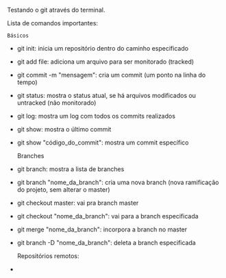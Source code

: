 Testando o git através do terminal.

Lista de comandos importantes:

    Básicos

- git init: inicia um repositório dentro do caminho especificado
- git add file: adiciona um arquivo para ser monitorado (tracked)
- git commit -m "mensagem": cria um commit (um ponto na linha do tempo)
- git status: mostra o status atual, se há arquivos modificados ou untracked (não monitorado)
- git log: mostra um log com todos os commits realizados
- git show: mostra o último commit
- git show "código_do_commit": mostra um commit específico

    Branches

- git branch: mostra a lista de branches
- git branch "nome_da_branch": cria uma nova branch (nova ramificação do projeto, sem alterar o master)
- git checkout master: vai pra branch master
- git checkout "nome_da_branch": vai para a branch especificada
- git merge "nome_da_branch": incorpora a branch no master
- git branch -D "nome_da_branch": deleta a branch especificada

    Repositórios remotos:

-